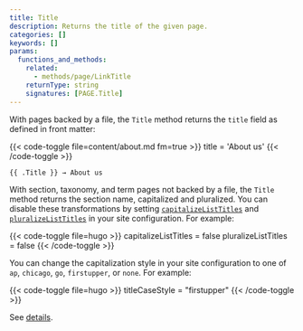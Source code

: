 ```yaml
---
title: Title
description: Returns the title of the given page.
categories: []
keywords: []
params:
  functions_and_methods:
    related:
      - methods/page/LinkTitle
    returnType: string
    signatures: [PAGE.Title]
---
```


With pages backed by a file, the `Title` method returns the `title` field as defined in front matter:

{{< code-toggle file=content/about.md fm=true >}}
title = 'About us'
{{< /code-toggle >}}

```go-html-template
{{ .Title }} → About us
```

With section, taxonomy, and term pages not backed by a file, the `Title` method returns the section name, capitalized and pluralized. You can disable these transformations by setting [`capitalizeListTitles`] and [`pluralizeListTitles`] in your site configuration. For example:

{{< code-toggle file=hugo >}}
capitalizeListTitles = false
pluralizeListTitles = false
{{< /code-toggle >}}

You can change the capitalization style in your site configuration to one of `ap`, `chicago`, `go`, `firstupper`, or `none`. For example:

{{< code-toggle file=hugo >}}
titleCaseStyle = "firstupper"
{{< /code-toggle >}}

 See&nbsp;[details].

[`capitalizeListTitles`]: /configuration/all/#capitalizelisttitles
[`pluralizeListTitles`]: /configuration/all/#pluralizelisttitles
[details]: /configuration/all/#title-case-style
